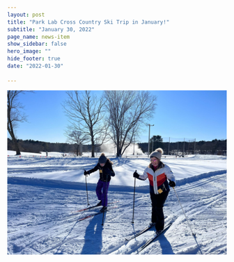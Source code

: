 ```yaml
---
layout: post
title: "Park Lab Cross Country Ski Trip in January!"
subtitle: "January 30, 2022"
page_name: news-item
show_sidebar: false
hero_image: ""
hide_footer: true
date: "2022-01-30"

---
```


![Image](/img/news-images/image_from_ios_1.jpg)

